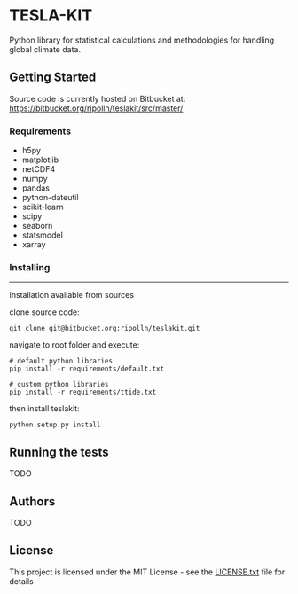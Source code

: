 # TESLA-KIT 

Python library for statistical calculations and methodologies for handling global climate data.

## Getting Started

Source code is currently hosted on Bitbucket at: https://bitbucket.org/ripolln/teslakit/src/master/

### Requirements

* h5py
* matplotlib
* netCDF4
* numpy
* pandas
* python-dateutil
* scikit-learn
* scipy
* seaborn
* statsmodel
* xarray

### Installing
- - -

Installation available from sources

clone source code:

```
git clone git@bitbucket.org:ripolln/teslakit.git
```

navigate to root folder and execute:

```
# default python libraries 
pip install -r requirements/default.txt

# custom python libraries 
pip install -r requirements/ttide.txt
```

then install teslakit:

```
python setup.py install
```

## Running the tests 

TODO

## Authors

TODO

## License

This project is licensed under the MIT License - see the [LICENSE.txt](LICENSE.txt) file for details




